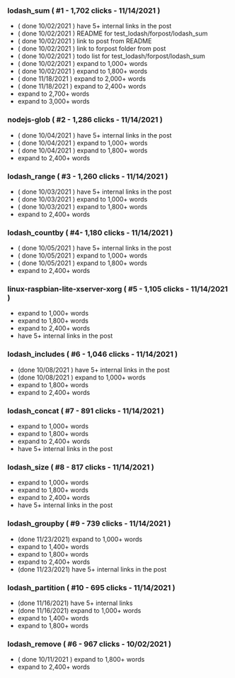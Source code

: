 ### lodash_sum ( #1 - 1,702 clicks - 11/14/2021 )
* ( done 10/02/2021 ) have 5+ internal links in the post
* ( done 10/02/2021 ) README for test_lodash/forpost/lodash_sum
* ( done 10/02/2021 ) link to post from README
* ( done 10/02/2021 ) link to forpost folder from post
* ( done 10/02/2021 ) todo list for test_lodash/forpost/lodash_sum
* ( done 10/02/2021 ) expand to 1,000+ words
* ( done 10/02/2021 ) expand to 1,800+ words
* ( done 11/18/2021 ) expand to 2,000+ words
* ( done 11/18/2021 ) expand to 2,400+ words
* expand to 2,700+ words
* expand to 3,000+ words

### nodejs-glob ( #2 - 1,286 clicks - 11/14/2021 )
* ( done 10/04/2021 ) have 5+ internal links in the post
* ( done 10/04/2021 ) expand to 1,000+ words
* ( done 10/04/2021 ) expand to 1,800+ words
* expand to 2,400+ words

### lodash_range ( #3 - 1,260 clicks - 11/14/2021 )
* ( done 10/03/2021 ) have 5+ internal links in the post
* ( done 10/03/2021 ) expand to 1,000+ words
* ( done 10/03/2021 ) expand to 1,800+ words
* expand to 2,400+ words

### lodash_countby ( #4- 1,180 clicks - 11/14/2021 )
* ( done 10/05/2021 ) have 5+ internal links in the post
* ( done 10/05/2021 ) expand to 1,000+ words
* ( done 10/05/2021 ) expand to 1,800+ words
* expand to 2,400+ words

### linux-raspbian-lite-xserver-xorg ( #5 - 1,105 clicks - 11/14/2021 )
* expand to 1,000+ words
* expand to 1,800+ words
* expand to 2,400+ words
* have 5+ internal links in the post

### lodash_includes ( #6 - 1,046 clicks - 11/14/2021 )
* (done 10/08/2021 ) have 5+ internal links in the post
* (done 10/08/2021 ) expand to 1,000+ words
* expand to 1,800+ words
* expand to 2,400+ words

### lodash_concat ( #7 - 891 clicks - 11/14/2021 )
* expand to 1,000+ words
* expand to 1,800+ words
* expand to 2,400+ words
* have 5+ internal links in the post

### lodash_size ( #8 - 817 clicks - 11/14/2021 )
* expand to 1,000+ words
* expand to 1,800+ words
* expand to 2,400+ words
* have 5+ internal links in the post

### lodash_groupby ( #9 - 739 clicks - 11/14/2021 )
* (done 11/23/2021) expand to 1,000+ words
* expand to 1,400+ words
* expand to 1,800+ words
* expand to 2,400+ words
* (done 11/23/2021) have 5+ internal links in the post

### lodash_partition ( #10 - 695 clicks - 11/14/2021 )
* (done 11/16/2021) have 5+ internal links
* (done 11/16/2021) expand to 1,000+ words
* expand to 1,400+ words
* expand to 1,800+ words

<!--  OLd top 10 posts -->

### lodash_remove ( #6 - 967 clicks - 10/02/2021 )
* ( done 10/11/2021 ) expand to 1,800+ words
* expand to 2,400+ words







